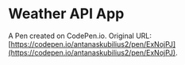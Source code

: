 # Weather API App

A Pen created on CodePen.io. Original URL: [https://codepen.io/antanaskubilius2/pen/ExNojPJ](https://codepen.io/antanaskubilius2/pen/ExNojPJ).



